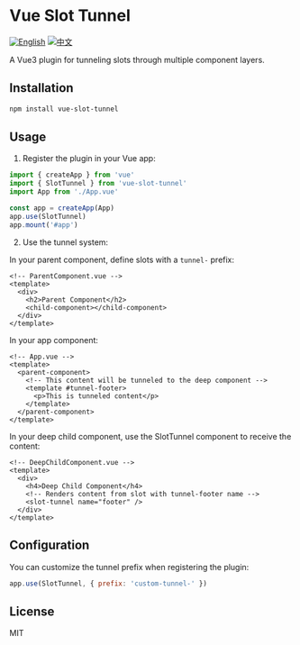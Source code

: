 # Vue Slot Tunnel

[![English](https://img.shields.io/badge/language-English-blue.svg)](./README.md)
[![中文](https://img.shields.io/badge/language-中文-red.svg)](./README.zh-CN.md)

A Vue3 plugin for tunneling slots through multiple component layers.

## Installation

```bash
npm install vue-slot-tunnel
```

## Usage

1. Register the plugin in your Vue app:

```js
import { createApp } from 'vue'
import { SlotTunnel } from 'vue-slot-tunnel'
import App from './App.vue'

const app = createApp(App)
app.use(SlotTunnel)
app.mount('#app')
```

2. Use the tunnel system:

In your parent component, define slots with a `tunnel-` prefix:

```vue
<!-- ParentComponent.vue -->
<template>
  <div>
    <h2>Parent Component</h2>
    <child-component></child-component>
  </div>
</template>
```

In your app component:

```vue
<!-- App.vue -->
<template>
  <parent-component>
    <!-- This content will be tunneled to the deep component -->
    <template #tunnel-footer>
      <p>This is tunneled content</p>
    </template>
  </parent-component>
</template>
```

In your deep child component, use the SlotTunnel component to receive the content:

```vue
<!-- DeepChildComponent.vue -->
<template>
  <div>
    <h4>Deep Child Component</h4>
    <!-- Renders content from slot with tunnel-footer name -->
    <slot-tunnel name="footer" />
  </div>
</template>
```

## Configuration

You can customize the tunnel prefix when registering the plugin:

```js
app.use(SlotTunnel, { prefix: 'custom-tunnel-' })
```

## License

MIT
